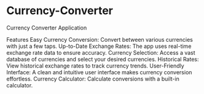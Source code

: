 # Currency-Converter
Currency Converter Application

Features
Easy Currency Conversion: Convert between various currencies with just a few taps.
Up-to-Date Exchange Rates: The app uses real-time exchange rate data to ensure accuracy.
Currency Selection: Access a vast database of currencies and select your desired currencies.
Historical Rates: View historical exchange rates to track currency trends.
User-Friendly Interface: A clean and intuitive user interface makes currency conversion effortless.
Currency Calculator: Calculate conversions with a built-in calculator.
